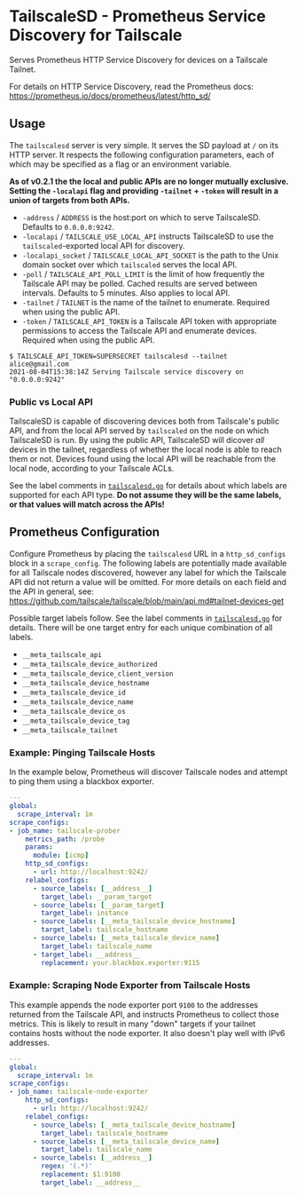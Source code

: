 # TailscaleSD - Prometheus Service Discovery for Tailscale

Serves Prometheus HTTP Service Discovery for devices on a Tailscale Tailnet.

For details on HTTP Service Discovery, read the Prometheus docs:
<https://prometheus.io/docs/prometheus/latest/http_sd/>

## Usage

The `tailscalesd` server is very simple. It serves the SD payload at `/` on its
HTTP server. It respects the following configuration parameters, each of which
may be specified as a flag or an environment variable.

**As of v0.2.1 the the local and public APIs are no longer mutually exclusive. Setting the `-localapi` flag and providing `-tailnet` + `-token` will result in a union of targets from both APIs.**

- `-address` / `ADDRESS` is the host:port on which to serve TailscaleSD.
  Defaults to `0.0.0.0:9242`.
- `-localapi` / `TAILSCALE_USE_LOCAL_API` instructs TailscaleSD to use the
  `tailscaled`-exported local API for discovery.
- `-localapi_socket` / `TAILSCALE_LOCAL_API_SOCKET` is the path to the Unix
  domain socket over which `tailscaled` serves the local API.
- `-poll` / `TAILSCALE_API_POLL_LIMIT` is the limit of how frequently the
  Tailscale API may be polled. Cached results are served between intervals.
  Defaults to 5 minutes. Also applies to local API.
- `-tailnet` / `TAILNET` is the name of the tailnet to enumerate. Required
  when using the public API.
- `-token` / `TAILSCALE_API_TOKEN` is a Tailscale API token with appropriate
  permissions to access the Tailscale API and enumerate devices. Required when
  using the public API.

```console
$ TAILSCALE_API_TOKEN=SUPERSECRET tailscalesd --tailnet alice@gmail.com
2021-08-04T15:38:14Z Serving Tailscale service discovery on "0.0.0.0:9242"
```

### Public vs Local API

TailscaleSD is capable of discovering devices both from Tailscale's public API,
and from the local API served by `tailscaled` on the node on which TailscaleSD
is run. By using the public API, TailscaleSD will dicover _all_ devices in the
tailnet, regardless of whether the local node is able to reach them or not.
Devices found using the local API will be reachable from the local node,
according to your Tailscale ACLs.

See the label comments in [`tailscalesd.go`](./tailscalesd.go) for details about
which labels are supported for each API type. **Do not assume they will be the
same labels, or that values will match across the APIs!**

## Prometheus Configuration

Configure Prometheus by placing the `tailscalesd` URL in a `http_sd_configs`
block in a `scrape_config`. The following labels are potentially made available
for all Tailscale nodes discovered, however any label for which the Tailscale
API did not return a value will be omitted. For more details on each field and
the API in general, see:
<https://github.com/tailscale/tailscale/blob/main/api.md#tailnet-devices-get>

Possible target labels follow. See the label comments in
[`tailscalesd.go`](./tailscalesd.go) for details. There will be one target entry
for each unique combination of all labels.

- `__meta_tailscale_api`
- `__meta_tailscale_device_authorized`
- `__meta_tailscale_device_client_version`
- `__meta_tailscale_device_hostname`
- `__meta_tailscale_device_id`
- `__meta_tailscale_device_name`
- `__meta_tailscale_device_os`
- `__meta_tailscale_device_tag`
- `__meta_tailscale_tailnet`

### Example: Pinging Tailscale Hosts

In the example below, Prometheus will discover Tailscale nodes and attempt to
ping them using a blackbox exporter.

```yaml
---
global:
  scrape_interval: 1m
scrape_configs:
- job_name: tailscale-prober
    metrics_path: /probe
    params:
      module: [icmp]
    http_sd_configs:
      - url: http://localhost:9242/
    relabel_configs:
      - source_labels: [__address__]
        target_label: __param_target
      - source_labels: [__param_target]
        target_label: instance
      - source_labels: [__meta_tailscale_device_hostname]
        target_label: tailscale_hostname
      - source_labels: [__meta_tailscale_device_name]
        target_label: tailscale_name
      - target_label: __address__
        replacement: your.blackbox.exporter:9115
```

### Example: Scraping Node Exporter from Tailscale Hosts

This example appends the node exporter port `9100` to the addresses returned
from the Tailscale API, and instructs Prometheus to collect those metrics. This
is likely to result in many "down" targets if your tailnet contains hosts
without the node exporter. It also doesn't play well with IPv6 addresses.

```yaml
---
global:
  scrape_interval: 1m
scrape_configs:
- job_name: tailscale-node-exporter
    http_sd_configs:
      - url: http://localhost:9242/
    relabel_configs:
      - source_labels: [__meta_tailscale_device_hostname]
        target_label: tailscale_hostname
      - source_labels: [__meta_tailscale_device_name]
        target_label: tailscale_name
      - source_labels: [__address__]
        regex: '(.*)'
        replacement: $1:9100
        target_label: __address__
```
